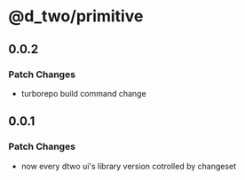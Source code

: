 # @d_two/primitive

## 0.0.2

### Patch Changes

- turborepo build command change

## 0.0.1

### Patch Changes

- now every dtwo ui's library version cotrolled by changeset
